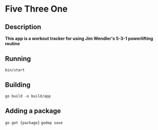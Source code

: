 # Five Three One

## Description
__This app is a workout tracker for using Jim Wendler's 5-3-1 powerlifting routine__

## Running

`bin/start`

## Building

`go build -o build/app`

## Adding a package

`go get {package}`
`godep save`
